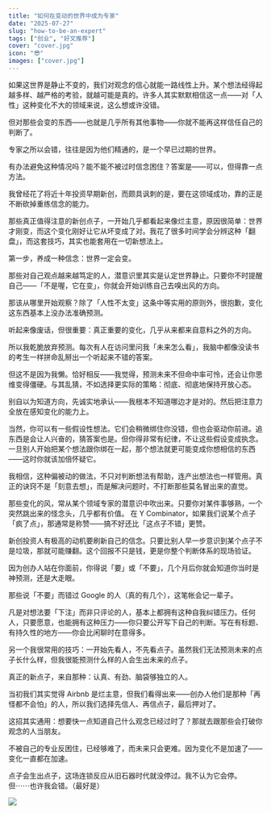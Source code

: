 ```yaml
---
title: "如何在变动的世界中成为专家"
date: "2025-07-27"
slug: "how-to-be-an-expert"
tags: ["创业", "好文推荐"]
cover: "cover.jpg"
icon: "😎"
images: ["cover.jpg"]
---
```

如果这世界是静止不变的，我们对观念的信心就能一路线性上升。某个想法经得起越多样、越严格的考验，就越可能是真的。许多人其实默默相信这一点——对「人性」这种变化不大的领域来说，这么想或许没错。



但对那些会变的东西——也就是几乎所有其他事物——你就不能再这样信任自己的判断了。



专家之所以会错，往往是因为他们精通的，是一个早已过期的世界。



有办法避免这种情况吗？能不能不被过时信念困住？答案是——可以，但得靠一点方法。



我曾经花了将近十年投资早期新创，而颇具讽刺的是，要在这领域成功，靠的正是不断砍掉重练信念的能力。



那些真正值得注意的新创点子，一开始几乎都看起来像烂主意，原因很简单：世界才刚变，而这个变化刚好让它从坏变成了对。我花了很多时间学会分辨这种「翻盘」，而这套技巧，其实也能套用在一切新想法上。



第一步，养成一种信念：世界一定会变。



那些对自己观点越来越笃定的人，潜意识里其实是认定世界静止。只要你不时提醒自己——「不是喔，它在变」，你就会开始训练自己去嗅出风的方向。



那该从哪里开始观察？除了「人性不太变」这条中等实用的原则外，很抱歉，变化这东西基本上没办法准确预测。



听起来像废话，但很重要：真正重要的变化，几乎从来都来自意料之外的方向。



所以我乾脆放弃预测。每次有人在访问里问我「未来怎么看」，我脑中都像没读书的考生一样拼命乱掰出一个听起来不错的答案。



但这不是因为我懒。恰好相反——我觉得，预测未来不但命中率可怜，还会让你思维变得僵硬。与其乱猜，不如选择更实际的策略：彻底、彻底地保持开放心态。



别自以为知道方向，先诚实地承认——我根本不知道哪边才是对的。然后把注意力全放在感知变化的能力上。



当然，你可以有一些假设性想法。它们会稍微绑住你没错，但也会驱动你前进。追东西是会让人兴奋的，猜答案也是。但你得非常有纪律，不让这些假设变成执念。
一旦别人开始把某个想法跟你绑在一起，那个想法就更可能变成你想相信的东西——这时你就该加倍怀疑它。



我相信，这种偏被动的做法，不只对判断想法有帮助，连产出想法也一样管用。真正的诀窍不是「刻意去想」，而是解决问题时，不打断那些莫名冒出来的直觉。



那些变化的风，常从某个领域专家的潜意识中吹出来。只要你对某件事够熟，一个突然跳出来的怪念头，几乎都有价值。
在 Y Combinator，如果我们说某个点子「疯了点」，那通常是称赞——搞不好还比「这点子不错」更赞。



新创投资人有极高的动机要刷新自己的信念。只要比别人早一步意识到某个点子不是垃圾，那就可能赚翻。这个回报不只是钱，更是你整个判断体系的现场验证。



因为创办人站在你面前，你得说「要」或「不要」，几个月后你就会知道你当时是神预测，还是大走眼。



那些说「不要」而错过 Google 的人（真的有几个），这笔帐会记一辈子。



凡是对想法要「下注」而非只评论的人，基本上都拥有这种自我纠错压力。任何人，只要愿意，也能拥有这种压力——你只要公开写下自己的判断。写在有标题、有持久性的地方——你会比闲聊时在意得多。



另一个我很常用的技巧：一开始先看人，不先看点子。虽然我们无法预测未来的点子长什么样，但我很能预测什么样的人会生出未来的点子。



真正的新点子，来自那种：认真、有劲、脑袋够独立的人。



当初我们其实觉得 Airbnb 是烂主意，但我们看得出来——创办人他们是那种「再怪都不会怕」的人，所以我们选择先信人、再信点子，最后押对了。



这招其实通用：想要快一点知道自己什么观念已经过时了？那就去跟那些会打破你观念的人当朋友。



不被自己的专业反困住，已经够难了，而未来只会更难。因为变化不是加速了——变化一直都在加速。



点子会生出点子，这场连锁反应从旧石器时代就没停过。我不认为它会停。
但⋯⋯也许我会错。（最好是）




![](https://prod-files-secure.s3.us-west-2.amazonaws.com/112d0858-5090-4d34-a606-b75eb8d65fd2/46476355-9cf3-4e99-9b7a-3531bc426380/1000202064.png?X-Amz-Algorithm=AWS4-HMAC-SHA256&X-Amz-Content-Sha256=UNSIGNED-PAYLOAD&X-Amz-Credential=ASIAZI2LB466WPXXYIRP%2F20250903%2Fus-west-2%2Fs3%2Faws4_request&X-Amz-Date=20250903T103401Z&X-Amz-Expires=3600&X-Amz-Security-Token=IQoJb3JpZ2luX2VjENv%2F%2F%2F%2F%2F%2F%2F%2F%2F%2FwEaCXVzLXdlc3QtMiJGMEQCIFhCAYiJcNhSIB9RsN%2F5Ks58O1JmoSnuzKt88M1%2BPP%2FtAiAdHYQf%2FNIkoctaRkEW6FMVon9urNXRa7nBGpRz6zTKRir%2FAwhEEAAaDDYzNzQyMzE4MzgwNSIMkIJ8QPScS0YIChv7KtwDwcUcNdEU2k%2B2UZGcAx%2B3lU92QAHuPMJTsG0LPGajMmUg6ta9cgaSDo2U1m6HOXqL7carWsnwVp5Fwjmx3nWcYp483aLLqSBA9xtIW5Zzdg3UPZm7NprMf0rcsbFxyqrAsUQjxrdAk2RgUdaYIASSPblYvfWKLjGoXEAgCjvTlytcge1QpQhxCHxKLYuHzDx9ZjvpuqWDxkcKx4m07o6aQYO%2BLz0LBnqhQyljreLOj%2FwPOQDHktIe7uG%2BIowEhKaFntkQuPIGrrtU4X8S1EIpZcKQV0q9ug6EYmbQZbsBEUhkVEHZko3FLhWWE7vRgqhdBxoe7PdWsJCH%2Bm0KbBul%2Bwf2Ug%2FGogvXTU9rdA0alDb0JBQXjmQPFuonoqzP%2BRnsO8gpKVz%2BulrQIjFXZu6yBI97yYvT8arP9IbhANYT8mwRv6ZHI3wCMN2W%2FIWfn2%2F4ASIXjo9nX6EXZ0zUmgibRd5Fzhn1LTR8MZJ4BqYx1b7ZtY%2Bta3ZJgnd%2FK1QvXjSJGm9zDcPAwapV1t9aRCY8%2By%2BLxFSmyY3IcBJ63Hl48SphcUJyuCgNcYeYF4zBdlCd3itMi3HB1TR9v%2BsaCLxzqkcYiZ2mizE0Eh8ZZTr%2BUFFKttvPsUiiFZvD%2F%2FkwyrHgxQY6pgEXQ979V5hf%2FYLDh48v3V%2Fuo1tjVuBWzDPqzAUGAy3foQeoPGvKgMZwn2nL94ZhKj%2FErxhsVe2x%2BzZTSS62oOQvQl4KCxnpe%2BXtWx%2FaxLK17BRSJWC6aXbMDeGMUvl9Sfqc7VLSo04IDc0E3wZEQZM4kvdGxTqjelcIOnksXJeJrPIrUArnkXnP0NT%2FKtQbIxVPN7GkUFHcPYdKodBq6G5uW6Y1zj3R&X-Amz-Signature=8bab2aac1b8ddd5fa85a3f4c23f196be099f7b4a21d58a3d2df7f8c81ad083e1&X-Amz-SignedHeaders=host&x-amz-checksum-mode=ENABLED&x-id=GetObject)

